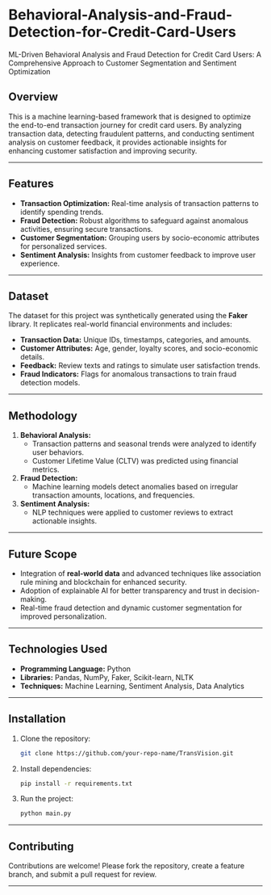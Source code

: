 # Behavioral-Analysis-and-Fraud-Detection-for-Credit-Card-Users 
ML-Driven Behavioral Analysis and Fraud Detection for Credit Card Users: A Comprehensive Approach to Customer Segmentation and Sentiment Optimization
  

## Overview  
This is a machine learning-based framework that is designed to optimize the end-to-end transaction journey for credit card users. By analyzing transaction data, detecting fraudulent patterns, and conducting sentiment analysis on customer feedback, it provides actionable insights for enhancing customer satisfaction and improving security.  

---

## Features  
- **Transaction Optimization:** Real-time analysis of transaction patterns to identify spending trends.  
- **Fraud Detection:** Robust algorithms to safeguard against anomalous activities, ensuring secure transactions.  
- **Customer Segmentation:** Grouping users by socio-economic attributes for personalized services.  
- **Sentiment Analysis:** Insights from customer feedback to improve user experience.  

---

## Dataset  
The dataset for this project was synthetically generated using the **Faker** library. It replicates real-world financial environments and includes:  
- **Transaction Data:** Unique IDs, timestamps, categories, and amounts.  
- **Customer Attributes:** Age, gender, loyalty scores, and socio-economic details.  
- **Feedback:** Review texts and ratings to simulate user satisfaction trends.  
- **Fraud Indicators:** Flags for anomalous transactions to train fraud detection models.  

---

## Methodology  
1. **Behavioral Analysis:**  
   - Transaction patterns and seasonal trends were analyzed to identify user behaviors.  
   - Customer Lifetime Value (CLTV) was predicted using financial metrics.  
2. **Fraud Detection:**  
   - Machine learning models detect anomalies based on irregular transaction amounts, locations, and frequencies.  
3. **Sentiment Analysis:**  
   - NLP techniques were applied to customer reviews to extract actionable insights.  

---

## Future Scope  
- Integration of **real-world data** and advanced techniques like association rule mining and blockchain for enhanced security.  
- Adoption of explainable AI for better transparency and trust in decision-making.  
- Real-time fraud detection and dynamic customer segmentation for improved personalization.  

---

## Technologies Used  
- **Programming Language:** Python  
- **Libraries:** Pandas, NumPy, Faker, Scikit-learn, NLTK  
- **Techniques:** Machine Learning, Sentiment Analysis, Data Analytics  

---

## Installation  
1. Clone the repository:  
   ```bash  
   git clone https://github.com/your-repo-name/TransVision.git  
   ```  
2. Install dependencies:  
   ```bash  
   pip install -r requirements.txt  
   ```  
3. Run the project:  
   ```bash  
   python main.py  
   ```  

---

## Contributing  
Contributions are welcome! Please fork the repository, create a feature branch, and submit a pull request for review.  

---



